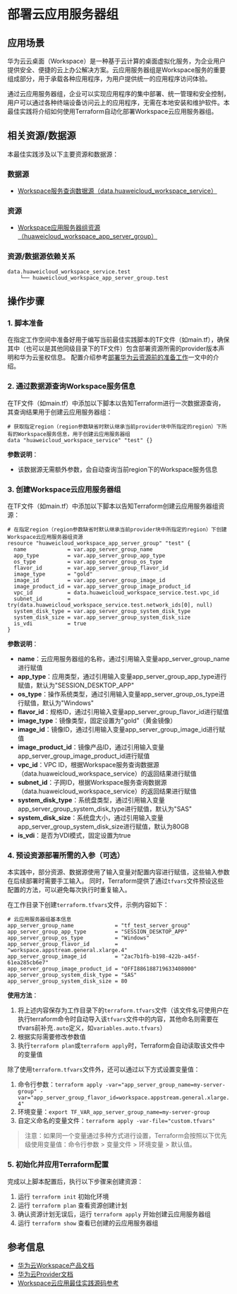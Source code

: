 # 部署云应用服务器组

## 应用场景

华为云云桌面（Workspace）是一种基于云计算的桌面虚拟化服务，为企业用户提供安全、便捷的云上办公解决方案。云应用服务器组是Workspace服务的重要组成部分，用于承载各种应用程序，为用户提供统一的应用程序访问体验。

通过云应用服务器组，企业可以实现应用程序的集中部署、统一管理和安全控制，用户可以通过各种终端设备访问云上的应用程序，无需在本地安装和维护软件。本最佳实践将介绍如何使用Terraform自动化部署Workspace云应用服务器组。

## 相关资源/数据源

本最佳实践涉及以下主要资源和数据源：

### 数据源

- [Workspace服务查询数据源（data.huaweicloud_workspace_service）](https://registry.terraform.io/providers/huaweicloud/huaweicloud/latest/docs/data-sources/workspace_service)

### 资源

- [Workspace应用服务器组资源（huaweicloud_workspace_app_server_group）](https://registry.terraform.io/providers/huaweicloud/huaweicloud/latest/docs/resources/workspace_app_server_group)

### 资源/数据源依赖关系

```
data.huaweicloud_workspace_service.test
    └── huaweicloud_workspace_app_server_group.test
```

## 操作步骤

### 1. 脚本准备

在指定工作空间中准备好用于编写当前最佳实践脚本的TF文件（如main.tf），确保其中（也可以是其他同级目录下的TF文件）包含部署资源所需的provider版本声明和华为云鉴权信息。
配置介绍参考[部署华为云资源前的准备工作](../docs/introductions/prepare_before_deploy.md)一文中的介绍。

### 2. 通过数据源查询Workspace服务信息

在TF文件（如main.tf）中添加以下脚本以告知Terraform进行一次数据源查询，其查询结果用于创建云应用服务器组：

```hcl
# 获取指定region（region参数缺省时默认继承当前provider块中所指定的region）下所有的Workspace服务信息，用于创建云应用服务器组
data "huaweicloud_workspace_service" "test" {}
```

**参数说明**：
- 该数据源无需额外参数，会自动查询当前region下的Workspace服务信息

### 3. 创建Workspace云应用服务器组

在TF文件（如main.tf）中添加以下脚本以告知Terraform创建云应用服务器组资源：

```hcl
# 在指定region（region参数缺省时默认继承当前provider块中所指定的region）下创建Workspace云应用服务器组资源
resource "huaweicloud_workspace_app_server_group" "test" {
  name             = var.app_server_group_name
  app_type         = var.app_server_group_app_type
  os_type          = var.app_server_group_os_type
  flavor_id        = var.app_server_group_flavor_id
  image_type       = "gold"
  image_id         = var.app_server_group_image_id
  image_product_id = var.app_server_group_image_product_id
  vpc_id           = data.huaweicloud_workspace_service.test.vpc_id
  subnet_id        = try(data.huaweicloud_workspace_service.test.network_ids[0], null)
  system_disk_type = var.app_server_group_system_disk_type
  system_disk_size = var.app_server_group_system_disk_size
  is_vdi           = true
}
```

**参数说明**：
- **name**：云应用服务器组的名称，通过引用输入变量app_server_group_name进行赋值
- **app_type**：应用类型，通过引用输入变量app_server_group_app_type进行赋值，默认为"SESSION_DESKTOP_APP"
- **os_type**：操作系统类型，通过引用输入变量app_server_group_os_type进行赋值，默认为"Windows"
- **flavor_id**：规格ID，通过引用输入变量app_server_group_flavor_id进行赋值
- **image_type**：镜像类型，固定设置为"gold"（黄金镜像）
- **image_id**：镜像ID，通过引用输入变量app_server_group_image_id进行赋值
- **image_product_id**：镜像产品ID，通过引用输入变量app_server_group_image_product_id进行赋值
- **vpc_id**：VPC ID，根据Workspace服务查询数据源（data.huaweicloud_workspace_service）的返回结果进行赋值
- **subnet_id**：子网ID，根据Workspace服务查询数据源（data.huaweicloud_workspace_service）的返回结果进行赋值
- **system_disk_type**：系统盘类型，通过引用输入变量app_server_group_system_disk_type进行赋值，默认为"SAS"
- **system_disk_size**：系统盘大小，通过引用输入变量app_server_group_system_disk_size进行赋值，默认为80GB
- **is_vdi**：是否为VDI模式，固定设置为true

### 4. 预设资源部署所需的入参（可选）

本实践中，部分资源、数据源使用了输入变量对配置内容进行赋值，这些输入参数在后续部署时需要手工输入。
同时，Terraform提供了通过`tfvars`文件预设这些配置的方法，可以避免每次执行时重复输入。

在工作目录下创建`terraform.tfvars`文件，示例内容如下：

```hcl
# 云应用服务器组基本信息
app_server_group_name             = "tf_test_server_group"
app_server_group_app_type         = "SESSION_DESKTOP_APP"
app_server_group_os_type          = "Windows"
app_server_group_flavor_id        = "workspace.appstream.general.xlarge.4"
app_server_group_image_id         = "2ac7b1fb-b198-422b-a45f-61ea285cb6e7"
app_server_group_image_product_id = "OFFI886188719633408000"
app_server_group_system_disk_type = "SAS"
app_server_group_system_disk_size = 80
```

**使用方法**：

1. 将上述内容保存为工作目录下的`terraform.tfvars`文件（该文件名可使用户在执行terraform命令时自动导入该`tfvars`文件中的内容，其他命名则需要在tfvars前补充`.auto`定义，如`variables.auto.tfvars`）
2. 根据实际需要修改参数值
3. 执行`terraform plan`或`terraform apply`时，Terraform会自动读取该文件中的变量值

除了使用`terraform.tfvars`文件外，还可以通过以下方式设置变量值：

1. 命令行参数：`terraform apply -var="app_server_group_name=my-server-group" -var="app_server_group_flavor_id=workspace.appstream.general.xlarge.4"`
2. 环境变量：`export TF_VAR_app_server_group_name=my-server-group`
3. 自定义命名的变量文件：`terraform apply -var-file="custom.tfvars"`

> 注意：如果同一个变量通过多种方式进行设置，Terraform会按照以下优先级使用变量值：命令行参数 > 变量文件 > 环境变量 > 默认值。

### 5. 初始化并应用Terraform配置

完成以上脚本配置后，执行以下步骤来创建资源：

1. 运行 `terraform init` 初始化环境
2. 运行 `terraform plan` 查看资源创建计划
3. 确认资源计划无误后，运行 `terraform apply` 开始创建云应用服务器组
4. 运行 `terraform show` 查看已创建的云应用服务器组

## 参考信息

- [华为云Workspace产品文档](https://support.huaweicloud.com/workspace/index.html)
- [华为云Provider文档](https://registry.terraform.io/providers/huaweicloud/huaweicloud/latest/docs)
- [Workspace云应用最佳实践源码参考](https://github.com/huaweicloud/terraform-provider-huaweicloud/tree/master/examples/workspace/app)
